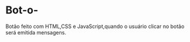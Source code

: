 # Bot-o-
Botão feito com HTML,CSS e JavaScript,quando o usuário clicar no botão será emitida mensagens.
